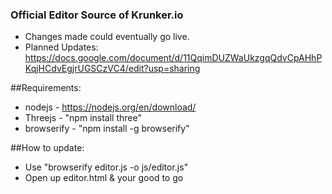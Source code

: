 ### Official Editor Source of Krunker.io
- Changes made could eventually go live.
- Planned Updates: https://docs.google.com/document/d/11QqimDUZWaUkzgqQdvCpAHhPKqjHCdvEgjrUGSCzVC4/edit?usp=sharing


##Requirements:
- nodejs - https://nodejs.org/en/download/
- Threejs - "npm install three"
- browserify - "npm install -g browserify"

##How to update:
- Use "browserify editor.js -o js/editor.js"
- Open up editor.html & your good to go
